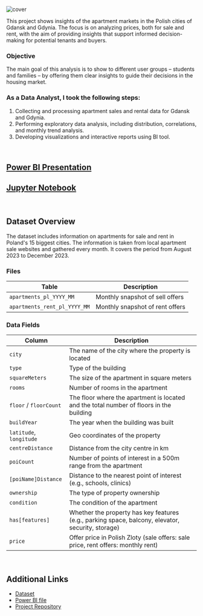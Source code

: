 ![cover](https://github.com/gnoevoy/Apartment_Prices_Analysis/assets/43414592/026cc005-ada7-47a5-a5f0-f069bb2b9255)

This project shows insights of the apartment markets in the Polish cities of Gdansk and Gdynia.
The focus is on analyzing prices, both for sale and rent, with the aim of providing insights that support informed decision-making for potential tenants and buyers.

### Objective
The main goal of this analysis is to show to different user groups – students and families – by offering them clear insights to guide their decisions in the housing market.

### As a Data Analyst, I took the following steps:
1. Collecting and processing apartment sales and rental data for Gdansk and Gdynia.
2. Performing exploratory data analysis, including distribution, correlations, and monthly trend analysis.
3. Developing visualizations and interactive reports using BI tool.

<br>

## [Power BI Presentation](https://github.com/gnoevoy/Apartment_Prices_Analysis/blob/main/Presentation.md)
## [Jupyter Notebook](https://github.com/gnoevoy/Apartment_Prices_Analysis/blob/main/apartment_prices.ipynb)

<br>

## Dataset Overview

The dataset includes information on apartments for sale and rent in Poland's 15 biggest cities. The information is taken from local apartment sale websites and gathered every month. It covers the period from August 2023 to December 2023.

### Files

| Table | Description |
| --- | --- |
| `apartments_pl_YYYY_MM` | Monthly snapshot of sell offers |
| `apartments_rent_pl_YYYY_MM` | Monthly snapshot of rent offers |

### Data Fields

| Column | Description |
| --- | --- |
| `city` | The name of the city where the property is located |
| `type` | Type of the building |
| `squareMeters` | The size of the apartment in square meters |
| `rooms` | Number of rooms in the apartment |
| `floor` / `floorCount` | The floor where the apartment is located and the total number of floors in the building |
| `buildYear` | The year when the building was built |
| `latitude`, `longitude` | Geo coordinates of the property |
| `centreDistance` | Distance from the city centre in km |
| `poiCount` | Number of points of interest in a 500m range from the apartment |
| `[poiName]Distance` | Distance to the nearest point of interest (e.g., schools, clinics) |
| `ownership` | The type of property ownership |
| `condition` | The condition of the apartment |
| `has[features]` | Whether the property has key features (e.g., parking space, balcony, elevator, security, storage) |
| `price` | Offer price in Polish Zloty (sale offers: sale price, rent offers: monthly rent) |

<br>

## Additional Links
- [Dataset](https://github.com/gnoevoy/Apartment_Prices_Analysis/blob/main/Dataset.zip)
- [Power BI file](https://github.com/gnoevoy/Apartment_Prices_Analysis/blob/main/apartment_prices.pbix)
- [Project Repository](https://github.com/gnoevoy/Apartment_Prices_Analysis/tree/main)
